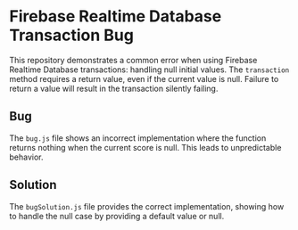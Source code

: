 # Firebase Realtime Database Transaction Bug
This repository demonstrates a common error when using Firebase Realtime Database transactions: handling null initial values. The `transaction` method requires a return value, even if the current value is null.  Failure to return a value will result in the transaction silently failing.

## Bug
The `bug.js` file shows an incorrect implementation where the function returns nothing when the current score is null. This leads to unpredictable behavior.

## Solution
The `bugSolution.js` file provides the correct implementation, showing how to handle the null case by providing a default value or null.